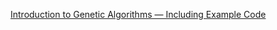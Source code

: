 [Introduction to Genetic Algorithms — Including Example Code](https://towardsdatascience.com/introduction-to-genetic-algorithms-including-example-code-e396e98d8bf3)
